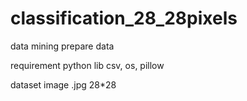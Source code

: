 # classification_28_28pixels
data mining prepare data

requirement
python lib csv, os, pillow

dataset image .jpg 28*28
